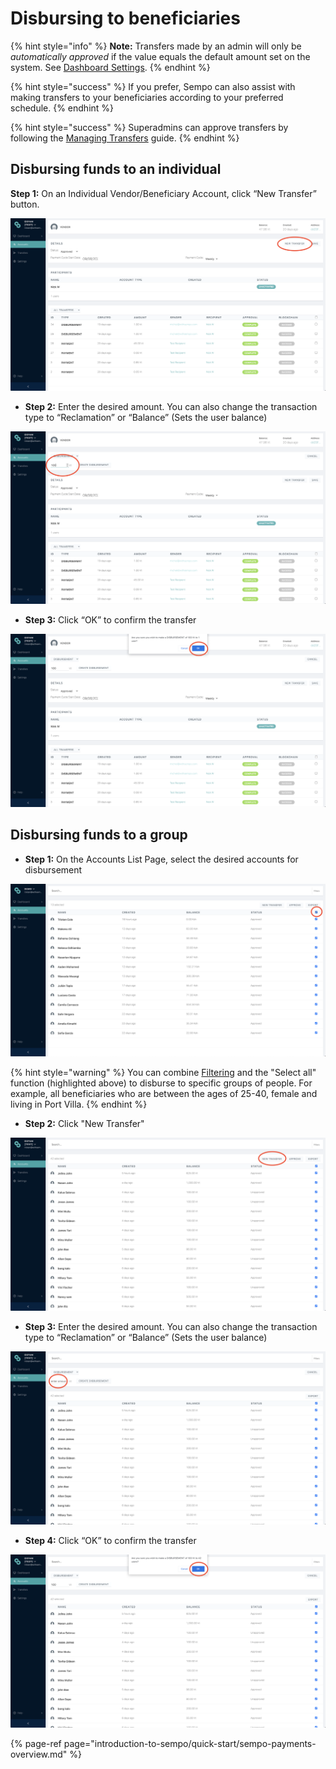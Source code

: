 # Disbursing to beneficiaries

{% hint style="info" %}
**Note:** Transfers made by an admin will only be _automatically approved_ if the value equals the default amount set on the system. See [Dashboard Settings](sempo-dashboard/accessing-the-dashboard/dashboard-settings.md). 
{% endhint %}

{% hint style="success" %}
If you prefer, Sempo can also assist with making transfers to your beneficiaries according to your preferred schedule.
{% endhint %}

{% hint style="success" %}
Superadmins can approve transfers by following the [Managing Transfers](managing-transfers/#approving-transfers) guide.
{% endhint %}

## Disbursing funds to an individual

**Step 1:** On an Individual Vendor/Beneficiary Account, click “New Transfer” button.

![Step 1](.gitbook/assets/screen-shot-2020-09-08-at-11.58.04-am.png)

* **Step 2:** Enter the desired amount. You can also change the transaction type to “Reclamation” or “Balance” \(Sets the user balance\)

![Step 2](.gitbook/assets/screen-shot-2020-09-08-at-11.58.12-am.png)

* **Step 3:** Click “OK” to confirm the transfer

![Step 3](.gitbook/assets/screen-shot-2020-09-08-at-11.58.26-am.png)

## Disbursing funds to a group

* **Step 1:** On the Accounts List Page, select the desired accounts for disbursement

![Step 1](.gitbook/assets/screen-shot-2020-09-11-at-6.36.01-am.png)

{% hint style="warning" %}
You can combine [Filtering](managing-beneficiaries/filtering.md) and the "Select all" function \(highlighted above\) to disburse to specific groups of people. For example, all beneficiaries who are between the ages of 25-40, female and living in Port Villa.
{% endhint %}

* **Step 2:** Click "New Transfer"

![Step 2](.gitbook/assets/screen-shot-2020-09-08-at-12.07.33-pm.png)

* **Step 3:** Enter the desired amount. You can also change the transaction type to “Reclamation” or “Balance” \(Sets the user balance\)

![Step 3](.gitbook/assets/screen-shot-2020-09-08-at-12.04.02-pm.png)

* **Step 4:** Click “OK” to confirm the transfer

![Step 4](.gitbook/assets/screen-shot-2020-09-08-at-12.04.13-pm.png)

{% page-ref page="introduction-to-sempo/quick-start/sempo-payments-overview.md" %}

